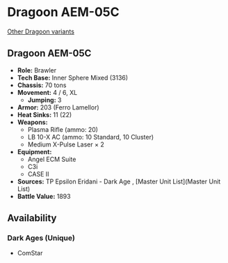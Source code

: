 # Dragoon AEM-05C 

[Other Dragoon variants](../dragoon.md) 

## Dragoon AEM-05C 

- **Role:** Brawler 
- **Tech Base:** Inner Sphere Mixed (3136) 
- **Chassis:** 70 tons 
- **Movement:** 4 / 6, XL 
  - **Jumping:** 3 
- **Armor:** 203 (Ferro Lamellor) 
- **Heat Sinks:** 11 (22) 
- **Weapons:** 
  - Plasma Rifle (ammo: 20) 
  - LB 10-X AC (ammo: 10 Standard, 10 Cluster) 
  - Medium X-Pulse Laser × 2 
- **Equipment:** 
  - Angel ECM Suite 
  - C3i 
  - CASE II 
- **Sources:** TP Epsilon Eridani - Dark Age , [Master Unit List](Master Unit List) 
- **Battle Value:** 1893 

## Availability 

### Dark Ages (Unique) 

- ComStar 


